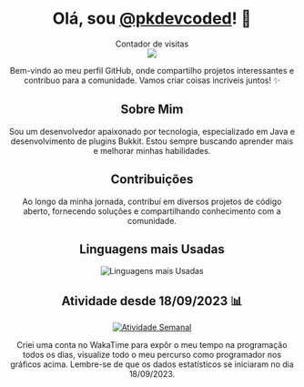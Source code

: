 <h1 align="center">Olá, sou <a href="https://github.com/pkdevcoded">@pkdevcoded</a>! 👋</h1>

<p align="center"> 
  Contador de visitas<br>
  <img src="https://profile-counter.glitch.me/pkdevcoded/count.svg" />
</p>

<p align="center">
  Bem-vindo ao meu perfil GitHub, onde compartilho projetos interessantes e contribuo para a comunidade. Vamos criar coisas incríveis juntos! ✨
</p>

<h2 align="center">Sobre Mim</h2>

<p align="center">
  Sou um desenvolvedor apaixonado por tecnologia, especializado em Java e desenvolvimento de plugins Bukkit. Estou sempre buscando aprender mais e melhorar minhas habilidades.
</p>

<h2 align="center">Contribuições</h2>

<p align="center">
  Ao longo da minha jornada, contribuí em diversos projetos de código aberto, fornecendo soluções e compartilhando conhecimento com a comunidade.
</p>

<h2 align="center">Linguagens mais Usadas</h2>

<div align="center">
  <img src="https://github-readme-stats.vercel.app/api/top-langs/?username=pkdevcoded&layout=compact&theme=dark" alt="Linguagens mais Usadas">
</div>

<h2 align="center">Atividade desde 18/09/2023 📊</h2>

<div align="center">
  <a href="https://wakatime.com/@pkdevcoded">
    <img src="https://github-readme-stats.vercel.app/api/wakatime?username=pkdevcoded&layout=compact&theme=dark" alt="Atividade Semanal">
  </a>

  <p align="center">
    Criei uma conta no WakaTime para expôr o meu tempo na programação todos os dias, visualize todo o meu percurso como programador nos gráficos acima.
    Lembre-se de que os dados estatísticos se iniciaram no dia 18/09/2023.
  </p>
</div>

